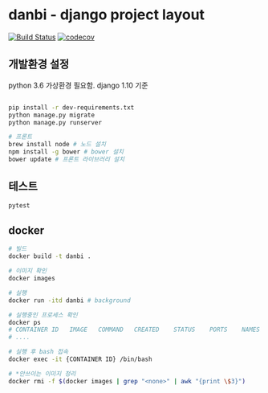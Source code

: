 # danbi - django project layout

[![Build Status](https://travis-ci.com/DanbiEduCorp/server_base.svg?token=poZR3KUr6AFohfxYLU1k&branch=master)](https://travis-ci.com/DanbiEduCorp/server_base)
[![codecov](https://codecov.io/gh/DanbiEduCorp/server_base/branch/master/graph/badge.svg)](https://codecov.io/gh/DanbiEduCorp/server_base)


## 개발환경 설정
python 3.6 가상환경 필요함. django 1.10 기준
```bash

pip install -r dev-requirements.txt
python manage.py migrate
python manage.py runserver 

# 프론트
brew install node # 노드 설치
npm install -g bower # bower 설치
bower update # 프론트 라이브러리 설치
```

## 테스트

```bash
pytest
```

## docker

```bash
# 빌드
docker build -t danbi .

# 이미지 확인
docker images

# 실행
docker run -itd danbi # background

# 실행중인 프로세스 확인
docker ps
# CONTAINER ID   IMAGE   COMMAND   CREATED    STATUS    PORTS    NAMES
# ....

# 실행 후 bash 접속
docker exec -it {CONTAINER ID} /bin/bash

# *안쓰이는 이미지 정리
docker rmi -f $(docker images | grep "<none>" | awk "{print \$3}")
```
